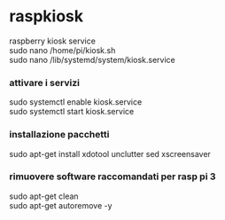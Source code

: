 # raspkiosk<br>
raspberry kiosk service<br>
sudo nano /home/pi/kiosk.sh<br>
sudo nano /lib/systemd/system/kiosk.service<br>

### attivare i servizi<br>
sudo systemctl enable kiosk.service<br>
sudo systemctl start kiosk.service<br>

### installazione pacchetti<br>
sudo apt-get install xdotool unclutter sed xscreensaver<br>

### rimuovere software raccomandati per rasp pi 3<br>
sudo apt-get clean<br>
sudo apt-get autoremove -y<br>
